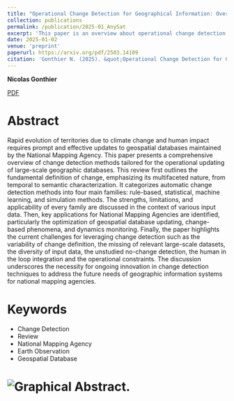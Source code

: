 ```yaml
---
title: "Operational Change Detection for Geographical Information: Overview and Challenges"
collection: publications
permalink: /publication/2025-01_AnySat
excerpt: 'This paper is an overview about operational change detection.'
date: 2025-01-02
venue: 'preprint'
paperurl: https://arxiv.org/pdf/2503.14109
citation: 'Gonthier N. (2025). &quot;Operational Change Detection for Geographical Information: Overview and Challenges&quot; <i>preprint</i>.'
---
```


 **Nicolas Gonthier**
 
[PDF](https://arxiv.org/pdf/2503.14109) 

Abstract
======

Rapid evolution of territories due to climate change and human impact requires prompt and effective updates to geospatial databases maintained by the National Mapping Agency. This paper presents a comprehensive overview of change detection methods tailored for the operational updating of large-scale geographic databases. This review first outlines the fundamental definition of change, emphasizing its multifaceted nature, from temporal to semantic characterization. It categorizes automatic change detection methods into four main families: rule-based, statistical, machine learning, and simulation methods. The strengths, limitations, and applicability of every family are discussed in the context of various input data. Then, key applications for National Mapping Agencies are identified, particularly the optimization of geospatial database updating, change-based phenomena, and dynamics monitoring. Finally, the paper highlights the current challenges for leveraging change detection such as the variability of change definition, the missing of relevant large-scale datasets, the diversity of input data, the unstudied no-change detection, the human in the loop integration and the operational constraints. The discussion underscores the necessity for ongoing innovation in change detection techniques to address the future needs of geographic information systems for national mapping agencies.

Keywords
======
* Change Detection
* Review
* National Mapping Agency
* Earth Observation
* Geospatial Database

# ![Graphical Abstract.](https://ngonthier.github.io/images/GraphicalAbstract_DCHAN.jpg)
